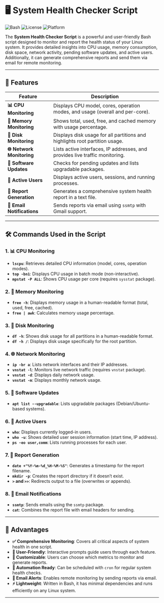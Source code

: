 # 🖥️ System Health Checker Script

![Bash](https://img.shields.io/badge/Language-Bash-green) ![License](https://img.shields.io/badge/License-MIT-blue) ![Platform](https://img.shields.io/badge/Platform-Linux-lightgrey)

The **System Health Checker Script** is a powerful and user-friendly Bash script designed to monitor and report the health status of your Linux system. It provides detailed insights into CPU usage, memory consumption, disk space, network activity, pending software updates, and active users. Additionally, it can generate comprehensive reports and send them via email for remote monitoring.

---

## 🚀 Features

| **Feature**            | **Description**                                                                 |
|-------------------------|---------------------------------------------------------------------------------|
| **📊 CPU Monitoring**   | Displays CPU model, cores, operation modes, and usage (overall and per-core).   |
| **🧠 Memory Monitoring**| Shows total, used, free, and cached memory with usage percentage.               |
| **💾 Disk Monitoring**  | Displays disk usage for all partitions and highlights root partition usage.      |
| **🌐 Network Monitoring**| Lists active interfaces, IP addresses, and provides live traffic monitoring.     |
| **🔄 Software Updates** | Checks for pending updates and lists upgradable packages.                       |
| **👤 Active Users**     | Displays active users, sessions, and running processes.                         |
| **📄 Report Generation**| Generates a comprehensive system health report in a text file.                  |
| **📧 Email Notifications**| Sends reports via email using `ssmtp` with Gmail support.                       |

---

## 🛠️ Commands Used in the Script

### 1. **📊 CPU Monitoring**
- **`lscpu`**: Retrieves detailed CPU information (model, cores, operation modes).
- **`top -bn1`**: Displays CPU usage in batch mode (non-interactive).
- **`mpstat -P ALL`**: Shows CPU usage per core (requires `sysstat` package).

### 2. **🧠 Memory Monitoring**
- **`free -h`**: Displays memory usage in a human-readable format (total, used, free, cached).
- **`free | awk`**: Calculates memory usage percentage.

### 3. **💾 Disk Monitoring**
- **`df -h`**: Shows disk usage for all partitions in a human-readable format.
- **`df -h /`**: Displays disk usage specifically for the root partition.

### 4. **🌐 Network Monitoring**
- **`ip -br a`**: Lists network interfaces and their IP addresses.
- **`vnstat -l`**: Monitors live network traffic (requires `vnstat` package).
- **`vnstat -d`**: Displays daily network usage.
- **`vnstat -m`**: Displays monthly network usage.

### 5. **🔄 Software Updates**
- **`apt list --upgradable`**: Lists upgradable packages (Debian/Ubuntu-based systems).

### 6. **👤 Active Users**
- **`who`**: Displays currently logged-in users.
- **`who -u`**: Shows detailed user session information (start time, IP address).
- **`ps -eo user,comm`**: Lists running processes for each user.

### 7. **📄 Report Generation**
- **`date +"%Y-%m-%d_%H-%M-%S"`**: Generates a timestamp for the report filename.
- **`mkdir -p`**: Creates the report directory if it doesn’t exist.
- **`>` and `>>`**: Redirects output to a file (overwrites or appends).

### 8. **📧 Email Notifications**
- **`ssmtp`**: Sends emails using the `ssmtp` package.
- **`cat`**: Combines the report file with email headers for sending.

---

## 🌟 Advantages

- **✅ Comprehensive Monitoring**: Covers all critical aspects of system health in one script.
- **🎯 User-Friendly**: Interactive prompts guide users through each feature.
- **🔧 Customizable**: Users can choose which metrics to monitor and generate reports.
- **🤖 Automation Ready**: Can be scheduled with `cron` for regular system health checks.
- **📨 Email Alerts**: Enables remote monitoring by sending reports via email.
- **⚡ Lightweight**: Written in Bash, it has minimal dependencies and runs efficiently on any Linux system.

---
